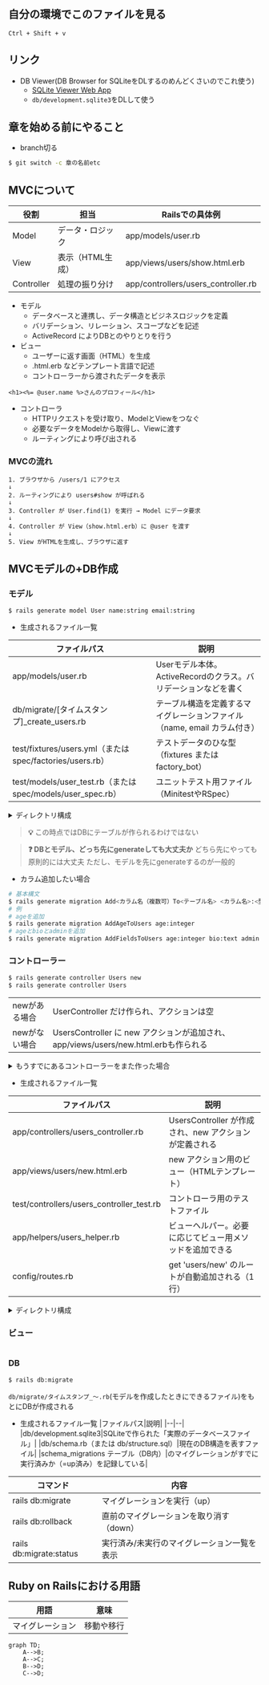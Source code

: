 ## 自分の環境でこのファイルを見る
`Ctrl + Shift + v`
## リンク
* DB Viewer(DB Browser for SQLiteをDLするのめんどくさいのでこれ使う)
  * [SQLite Viewer Web App](https://sqliteviewer.app/)
  * `db/development.sqlite3`をDLして使う

## 章を始める前にやること
* branch切る
``` bash
$ git switch -c 章の名前etc
```

## MVCについて
|役割|担当|Railsでの具体例|
|--|--|--|
|Model|	データ・ロジック|app/models/user.rb|
|View|表示（HTML生成）|app/views/users/show.html.erb|
|Controller|処理の振り分け|app/controllers/users_controller.rb|
* モデル
  * データベースと連携し、データ構造とビジネスロジックを定義
  * バリデーション、リレーション、スコープなどを記述
  * ActiveRecord によりDBとのやりとりを行う
* ビュー
  * ユーザーに返す画面（HTML）を生成
  * .html.erb などテンプレート言語で記述
  * コントローラーから渡されたデータを表示
``` erb
<h1><%= @user.name %>さんのプロフィール</h1>
```
* コントローラ
  * HTTPリクエストを受け取り、ModelとViewをつなぐ
  * 必要なデータをModelから取得し、Viewに渡す
  * ルーティングにより呼び出される

### MVCの流れ
```
1. ブラウザから /users/1 にアクセス
↓
2. ルーティングにより users#show が呼ばれる
↓
3. Controller が User.find(1) を実行 → Model にデータ要求
↓
4. Controller が View（show.html.erb）に @user を渡す
↓
5. View がHTMLを生成し、ブラウザに返す
```
## MVCモデルの+DB作成
### モデル
``` bash
$ rails generate model User name:string email:string
```

* 生成されるファイル一覧

|ファイルパス|説明|
|--|--|
|app/models/user.rb|Userモデル本体。ActiveRecordのクラス。バリデーションなどを書く|
|db/migrate/[タイムスタンプ]_create_users.rb|テーブル構造を定義するマイグレーションファイル（name, email カラム付き）|
|test/fixtures/users.yml（または spec/factories/users.rb）|テストデータのひな型（fixtures または factory_bot）|
|test/models/user_test.rb（または spec/models/user_spec.rb）|ユニットテスト用ファイル（MinitestやRSpec）|



<details>
  <summary>ディレクトリ構成</summary>
  
```
root/
  ├──app/
  │   └── models/
  │       └── user.rb            # モデル本体
  ├──db/
  │   └── migrate/
  │       └── [タイムスタンプ]_create_users.rb  # マイグレーションファイル
  └──test/ （または spec/）
     ├── fixtures/
     │   └── users.yml          # テストデータ（Minitest）
     └── models/
         └── user_test.rb       # モデルのテストコード
```

</details>


> **💡**
> この時点ではDBにテーブルが作られるわけではない

> **❓ DBとモデル、どっち先にgenerateしても大丈夫か**
> どちら先にやっても原則的には大丈夫
> ただし、モデルを先にgenerateするのが一般的

* カラム追加したい場合
``` bash
# 基本構文
$ rails generate migration Add<カラム名（複数可）To<テーブル名> <カラム名>:<型> ...
# 例
# ageを追加
$ rails generate migration AddAgeToUsers age:integer
# ageとbioとadminを追加
$ rails generate migration AddFieldsToUsers age:integer bio:text admin:boolean
```

### コントローラー
``` bash
$ rails generate controller Users new
$ rails generate controller Users
```

|||
|--|--|
|newがある場合|UserController だけ作られ、アクションは空|
|newがない場合|UsersController に new アクションが追加され、app/views/users/new.html.erbも作られる|
<details>
  <summary>もうすでにあるコントローラーをまた作った場合</summary>

  エラーになる
  ```
  The name 'UsersController' is either already used in your application or reserved by Ruby on Rails. Please choose an alternative or use --skip-collision-check or --force to skip this check and run this generator again.
  ```
</details>

* 生成されるファイル一覧

|ファイルパス|説明|
|--|--|
|app/controllers/users_controller.rb|UsersController が作成され、new アクションが定義される|
|app/views/users/new.html.erb|new アクション用のビュー（HTMLテンプレート）|
|test/controllers/users_controller_test.rb|	コントローラ用のテストファイル|
|app/helpers/users_helper.rb|ビューヘルパー。必要に応じてビュー用メソッドを追加できる|
|config/routes.rb|get 'users/new' のルートが自動追加される（1行）|


<details>
  <summary>ディレクトリ構成</summary>
  
```
root/
  ├── app/
  │ ├── controllers/
  │ │   └── users_controller.rb        # コントローラー本体
  │ ├── views/
  │ │   └── users/
  │ │       └── new.html.erb           # newアクション用のビュー
  │ └── helpers/
  │     └── users_helper.rb            # ビューヘルパー
  ├── test/ （または spec/）
  │ └── controllers/
  │    └── users_controller_test.rb   # コントローラーのテストコード
  └── config/
        └── routes.rb                      # ここに get 'users/new' が自動で追加される
```

</details>

### ビュー
```
```

### DB
``` bash
$ rails db:migrate
```

`db/migrate/タイムスタンプ_～.rb`(モデルを作成したときにできるファイル)をもとにDBが作成される

* 生成されるファイル一覧
|ファイルパス|説明|
|--|--|
|db/development.sqlite3|SQLiteで作られた「実際のデータベースファイル」|
|db/schema.rb（または db/structure.sql）|現在のDB構造を表すファイル|
|schema_migrations テーブル（DB内）|のマイグレーションがすでに実行済みか（=up済み）を記録している|


|コマンド|内容|
|--|--|
|rails db:migrate	|マイグレーションを実行（up）|
|rails db:rollback|	直前のマイグレーションを取り消す（down）|
|rails db:migrate:status|	実行済み/未実行のマイグレーション一覧を表示|

## Ruby on Railsにおける用語
|用語|意味|
|--|--|
|マイグレーション|移動や移行|



```mermaid
graph TD;
    A-->B;
    A-->C;
    B-->D;
    C-->D;
```